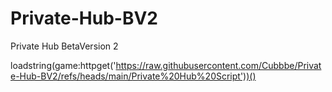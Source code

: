 # Private-Hub-BV2
Private Hub BetaVersion 2


loadstring(game:httpget('https://raw.githubusercontent.com/Cubbbe/Private-Hub-BV2/refs/heads/main/Private%20Hub%20Script'))()
